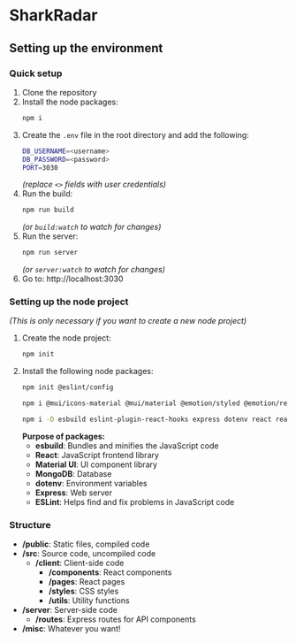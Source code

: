 # SharkRadar

## Setting up the environment

### Quick setup

1. Clone the repository
2. Install the node packages:
    ```bash
    npm i
    ```
3. Create the `.env` file in the root directory and add the following:
    ```bash
    DB_USERNAME=<username>
    DB_PASSWORD=<password>
    PORT=3030
    ```
    *(replace `<>` fields with user credentials)*
4. Run the build:
    ```bash
    npm run build
    ```
    *(or `build:watch` to watch for changes)*
5. Run the server:
    ```bash
    npm run server
    ```
    *(or `server:watch` to watch for changes)*
6. Go to: http://localhost:3030

### Setting up the node project

*(This is only necessary if you want to create a new node project)*

1. Create the node project:
    ```bash
    npm init
    ```
2. Install the following node packages:
    ```bash
    npm init @eslint/config
    ```
    ```bash
    npm i @mui/icons-material @mui/material @emotion/styled @emotion/react mongodb
    ```
    ```bash
    npm i -D esbuild eslint-plugin-react-hooks express dotenv react react-dom react-router-dom
    ```
    **Purpose of packages:**
    - **esbuild**: Bundles and minifies the JavaScript code
    - **React**: JavaScript frontend library
    - **Material UI**: UI component library
    - **MongoDB**: Database
    - **dotenv**: Environment variables
    - **Express**: Web server
    - **ESLint**: Helps find and fix problems in JavaScript code

### Structure

- **/public**: Static files, compiled code
- **/src**: Source code, uncompiled code
    - **/client**: Client-side code
        - **/components**: React components
        - **/pages**: React pages
        - **/styles**: CSS styles
        - **/utils**: Utility functions
- **/server**: Server-side code
    - **/routes**: Express routes for API components
- **/misc**: Whatever you want!
